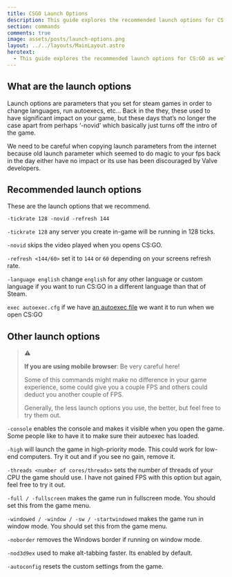 ```yaml
---
title: CSGO Launch Options
description: This guide explores the recommended launch options for CS:GO as well as identifying which options have been recommended not to use by the Devs.
section: commands
comments: true
image: assets/posts/launch-options.png
layout: ../../layouts/MainLayout.astro
herotext:
  - This guide explores the recommended launch options for CS:GO as well as identifying which options have been recommended not to use by the Devs.
---
```


## What are the launch options

Launch options are parameters that you set for steam games in order to change languages, run autoexecs, etc... Back in the they, these used to have significant impact on your game, but these days that’s no longer the case apart from perhaps ‘-novid’ which basically just turns off the intro of the game.

We need to be careful when copying launch parameters from the internet because old launch parameter which seemed to do magic to your fps back in the day either have no impact or its use has been discouraged by Valve developers.

## Recommended launch options

These are the launch options that we recommend.

```
-tickrate 128 -novid -refresh 144
```

`-tickrate 128` any server you create in-game will be running in 128 ticks.

`-novid` skips the video played when you opens CS:GO.

`-refresh <144/60>` set it to `144` or `60` depending on your screens refresh rate.

`-language english` change `english` for any other language or custom language if you want to run CS:GO in a different language than that of Steam.

`exec autoexec.cfg` if we have [an autoexec file](/commands/getting-started.html#creating-an-autoexec) we want it to run when we open CS:GO

## Other launch options

> ⚠️
>
> **If you are using mobile browser**: Be very careful here!
>
> Some of this commands might make no difference in your game experience, some could give you a couple FPS and others could deduct you another couple of FPS.
>
> Generally, the less launch options you use, the better, but feel free to try them out.

`-console` enables the console and makes it visible when you open the game. Some people like to have it to make sure their autoexec has loaded.

`-high` will launch the game in high-priority mode. This could work for low-end computers. Try it out and if you see no gain, remove it.

`-threads <number of cores/threads>` sets the number of threads of your CPU the game should use. I have not gained FPS with this option but again, feel free to try it out.

`-full / -fullscreen` makes the game run in fullscreen mode. You should set this from the game menu.

`-windowed / -window / -sw / -startwindowed` makes the game run in window mode. You should set this from the game menu.

`-noborder` removes the Windows border if running on window mode.

`-nod3d9ex` used to make alt-tabbing faster. Its enabled by default.

`-autoconfig` resets the custom settings from the game.
